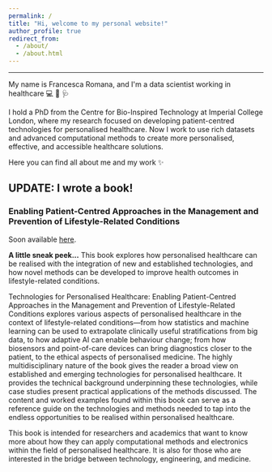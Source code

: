```yaml
---
permalink: /
title: "Hi, welcome to my personal website!"
author_profile: true
redirect_from: 
  - /about/
  - /about.html
---
```


---
My name is Francesca Romana, and I'm a data scientist working in healthcare :computer: :dna: :stethoscope:

I hold a PhD from the Centre for Bio-Inspired Technology at Imperial College London, where my research focused on developing patient-centred technologies for personalised healthcare. Now I work to use rich datasets and advanced computational methods to create more personalised, effective, and accessible healthcare solutions.

Here you can find all about me and my work :sparkles:

## UPDATE: I wrote a book!
### Enabling Patient-Centred Approaches in the Management and Prevention of Lifestyle-Related Conditions
Soon available [here](https://www.taylorfrancis.com/books/mono/10.1201/9781003464983/technologies-personalised-healthcare-francesca-romana-cavallo-christofer-toumazou).
<!-- <img align="right" width="400" height="500" src="https://github.com/francescacavallo/francescacavallo.github.io/blob/master/images/coming-soon.png"> -->

**A little sneak peek...**
This book explores how personalised healthcare can be realised with the integration of new and established technologies, and how novel methods can be developed to improve health outcomes in lifestyle-related conditions.

Technologies for Personalised Healthcare: Enabling Patient-Centred Approaches in the Management and Prevention of Lifestyle-Related Conditions explores various aspects of personalised healthcare in the context of lifestyle-related conditions—from how statistics and machine learning can be used to extrapolate clinically useful stratifications from big data, to how adaptive AI can enable behaviour change; from how biosensors and point-of-care devices can bring diagnostics closer to the patient, to the ethical aspects of personalised medicine. The highly multidisciplinary nature of the book gives the reader a broad view on established and emerging technologies for personalised healthcare. It provides the technical background underpinning these technologies, while case studies present practical applications of the methods discussed. The content and worked examples found within this book can serve as a reference guide on the technologies and methods needed to tap into the endless opportunities to be realised within personalised healthcare.

This book is intended for researchers and academics that want to know more about how they can apply computational methods and electronics within the field of personalised healthcare. It is also for those who are interested in the bridge between technology, engineering, and medicine.


